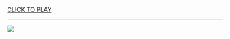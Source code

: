 
<a href="https://premium76.site?title=unblock_crazy_games&ref=13M">CLICK TO PLAY</a></h3>
<hr>

<a href="https://premium76.site?title=unblock_crazy_games&ref=13M"><img src="https://clearcache.store/games.png"></a>


